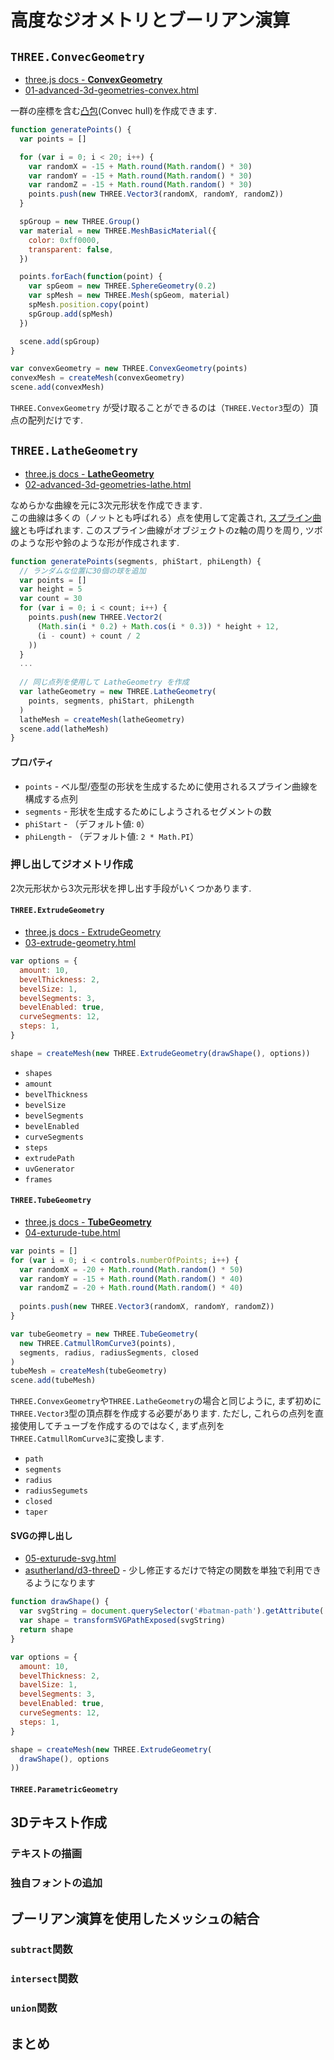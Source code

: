 # 高度なジオメトリとブーリアン演算
## `THREE.ConvecGeometry`
- [three.js docs - __ConvexGeometry__](https://threejs.org/docs/#examples/geometries/ConvexGeometry)
- [01-advanced-3d-geometries-convex.html](https://codepen.io/kesuiket/pen/zzqbJM)

一群の座標を含む[凸包](https://ja.wikipedia.org/wiki/%E5%87%B8%E5%8C%85)(Convec hull)を作成できます.

```js
function generatePoints() {
  var points = []

  for (var i = 0; i < 20; i++) {
    var randomX = -15 + Math.round(Math.random() * 30)
    var randomY = -15 + Math.round(Math.random() * 30)
    var randomZ = -15 + Math.round(Math.random() * 30)
    points.push(new THREE.Vector3(randomX, randomY, randomZ))
  }

  spGroup = new THREE.Group()
  var material = new THREE.MeshBasicMaterial({
    color: 0xff0000,
    transparent: false,
  })

  points.forEach(function(point) {
    var spGeom = new THREE.SphereGeometry(0.2)
    var spMesh = new THREE.Mesh(spGeom, material)
    spMesh.position.copy(point)
    spGroup.add(spMesh)
  })

  scene.add(spGroup)
}
```

```js
var convexGeometry = new THREE.ConvexGeometry(points)
convexMesh = createMesh(convexGeometry)
scene.add(convexMesh)
```

`THREE.ConvexGeometry` が受け取ることができるのは（`THREE.Vector3`型の）頂点の配列だけです.

## `THREE.LatheGeometry`
- [three.js docs - __LatheGeometry__](https://threejs.org/docs/#api/geometries/LatheGeometry)
- [02-advanced-3d-geometries-lathe.html](https://codepen.io/kesuiket/pen/xrVebv)

なめらかな曲線を元に3次元形状を作成できます.<br>
この曲線は多くの（ノットとも呼ばれる）点を使用して定義され, [スプライン曲線](https://ja.wikipedia.org/wiki/%E3%82%B9%E3%83%97%E3%83%A9%E3%82%A4%E3%83%B3%E6%9B%B2%E7%B7%9A)とも呼ばれます.
このスプライン曲線がオブジェクトのz軸の周りを周り, ツボのような形や鈴のような形が作成されます.

```js
function generatePoints(segments, phiStart, phiLength) {
  // ランダムな位置に30個の球を追加
  var points = []
  var height = 5
  var count = 30
  for (var i = 0; i < count; i++) {
    points.push(new THREE.Vector2(
      (Math.sin(i * 0.2) + Math.cos(i * 0.3)) * height + 12,
      (i - count) + count / 2
    ))
  }
  ...
  
  // 同じ点列を使用して LatheGeometry を作成
  var latheGeometry = new THREE.LatheGeometry(
    points, segments, phiStart, phiLength
  )
  latheMesh = createMesh(latheGeometry)
  scene.add(latheMesh)
}
```

#### プロパティ
- `points` - ベル型/壺型の形状を生成するために使用されるスプライン曲線を構成する点列
- `segments` - 形状を生成するためにしようされるセグメントの数
- `phiStart` - （デフォルト値: `0`）
- `phiLength` -  （デフォルト値: `2 * Math.PI`）

### 押し出してジオメトリ作成
2次元形状から3次元形状を押し出す手段がいくつかあります.

#### `THREE.ExtrudeGeometry`
- [three.js docs - ExtrudeGeometry](https://threejs.org/docs/#api/geometries/ExtrudeGeometry)
- [03-extrude-geometry.html](https://codepen.io/kesuiket/pen/awNxEO)

```js
var options = {
  amount: 10,
  bevelThickness: 2,
  bevelSize: 1,
  bevelSegments: 3,
  bevelEnabled: true,
  curveSegments: 12,
  steps: 1,
}

shape = createMesh(new THREE.ExtrudeGeometry(drawShape(), options))
```

- `shapes`
- `amount`
- `bevelThickness`
- `bevelSize`
- `bevelSegments`
- `bevelEnabled`
- `curveSegments`
- `steps`
- `extrudePath`
- `uvGenerator`
- `frames`

#### `THREE.TubeGeometry`
- [three.js docs - __TubeGeometry__](https://threejs.org/docs/#api/geometries/TubeGeometry)
- [04-exturude-tube.html](https://codepen.io/kesuiket/pen/OgXJqW)

```js
var points = []
for (var i = 0; i < controls.numberOfPoints; i++) {
  var randomX = -20 + Math.round(Math.random() * 50)
  var randomY = -15 + Math.round(Math.random() * 40)
  var randomZ = -20 + Math.round(Math.random() * 40)
  
  points.push(new THREE.Vector3(randomX, randomY, randomZ))
}

var tubeGeometry = new THREE.TubeGeometry(
  new THREE.CatmullRomCurve3(points),
  segments, radius, radiusSegments, closed
)
tubeMesh = createMesh(tubeGeometry)
scene.add(tubeMesh)
```

`THREE.ConvexGeometry`や`THREE.LatheGeometry`の場合と同じように, まず初めに `THREE.Vector3`型の頂点群を作成する必要があります.
ただし, これらの点列を直接使用してチューブを作成するのではなく, まず点列を `THREE.CatmullRomCurve3`に変換します.

- `path`
- `segments`
- `radius`
- `radiusSegumets`
- `closed`
- `taper`

#### SVGの押し出し
- [05-exturude-svg.html](https://codepen.io/kesuiket/pen/PjzwEO)
- [asutherland/d3-threeD](https://github.com/asutherland/d3-threeD) - 少し修正するだけで特定の関数を単独で利用できるようになります

```js
function drawShape() {
  var svgString = document.querySelector('#batman-path').getAttribute('d')
  var shape = transformSVGPathExposed(svgString)
  return shape
}

var options = {
  amount: 10,
  bevelThickness: 2,
  bavelSize: 1,
  bevelSegments: 3,
  bevelEnabled: true,
  curveSegments: 12,
  steps: 1,
}

shape = createMesh(new THREE.ExtrudeGeometry(
  drawShape(), options
))
```

#### `THREE.ParametricGeometry`

## 3Dテキスト作成
### テキストの描画
### 独自フォントの追加
## ブーリアン演算を使用したメッシュの結合
### `subtract`関数
### `intersect`関数
### `union`関数
## まとめ
